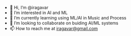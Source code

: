 - 👋 Hi, I’m @iragavar
- 👀 I’m interested in AI and ML
- 🌱 I’m currently learning using ML/AI in Music and Process
- 💞️ I’m looking to collaborate on buiding AI/ML systems
- 📫 How to reach me at iragavar@gmail.com

<!---
iragavar/iragavar is a ✨ special ✨ repository because its `README.md` (this file) appears on your GitHub profile.
You can click the Preview link to take a look at your changes.
--->
